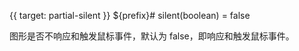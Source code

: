 {{ target: partial-silent }}
${prefix}# silent(boolean) = false

图形是否不响应和触发鼠标事件，默认为 false，即响应和触发鼠标事件。
